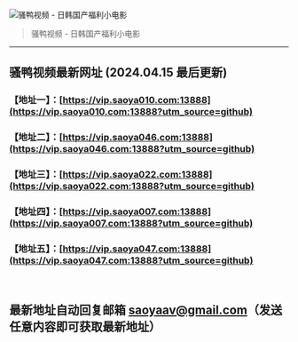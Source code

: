 ![骚鸭视频 - 日韩国产福利小电影](https://cdn.tjswzy.com/saoya/statics/img/logo.gif?v=20231205)
> 骚鸭视频 - 日韩国产福利小电影

---

## 骚鸭视频最新网址 (2024.04.15 最后更新)
### 【地址一】：[https://vip.saoya010.com:13888](https://vip.saoya010.com:13888?utm_source=github)
### 【地址二】：[https://vip.saoya046.com:13888](https://vip.saoya046.com:13888?utm_source=github)
### 【地址三】：[https://vip.saoya022.com:13888](https://vip.saoya022.com:13888?utm_source=github)
### 【地址四】：[https://vip.saoya007.com:13888](https://vip.saoya007.com:13888?utm_source=github)
### 【地址五】：[https://vip.saoya047.com:13888](https://vip.saoya047.com:13888?utm_source=github)
<br>

## 最新地址自动回复邮箱 [saoyaav@gmail.com](mailto:saoyaav@gmail.com)（发送任意内容即可获取最新地址）
